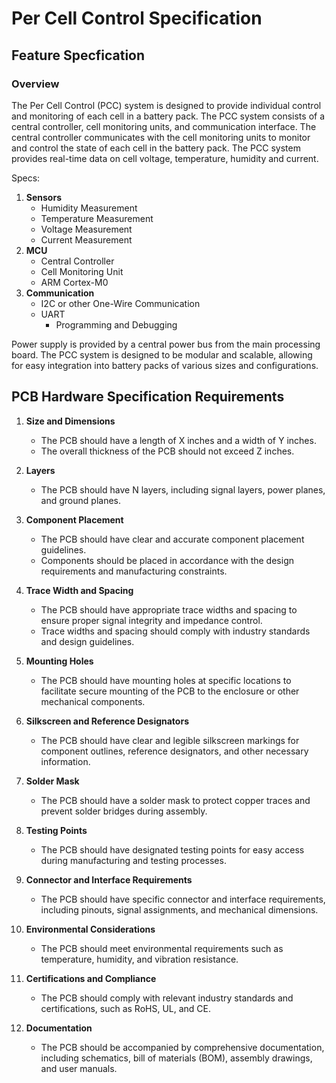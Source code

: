 # Per Cell Control Specification

## Feature Specfication

### Overview

The Per Cell Control (PCC) system is designed to provide individual control and monitoring of each cell in a battery pack. The PCC system consists of a central controller, cell monitoring units, and communication interface. The central controller communicates with the cell monitoring units to monitor and control the state of each cell in the battery pack. The PCC system provides real-time data on cell voltage, temperature, humidity and current.

Specs:

1. **Sensors**
   - Humidity Measurement
   - Temperature Measurement
   - Voltage Measurement
   - Current Measurement
2. **MCU**
   - Central Controller
   - Cell Monitoring Unit
   - ARM Cortex-M0
3. **Communication**
    - I2C or other One-Wire Communication
    - UART
      - Programming and Debugging

Power supply is provided by a central power bus from the main processing board. The PCC system is designed to be modular and scalable, allowing for easy integration into battery packs of various sizes and configurations.

## PCB Hardware Specification Requirements

1. **Size and Dimensions**
    - The PCB should have a length of X inches and a width of Y inches.
    - The overall thickness of the PCB should not exceed Z inches.

2. **Layers**
    - The PCB should have N layers, including signal layers, power planes, and ground planes.

3. **Component Placement**
    - The PCB should have clear and accurate component placement guidelines.
    - Components should be placed in accordance with the design requirements and manufacturing constraints.

4. **Trace Width and Spacing**
    - The PCB should have appropriate trace widths and spacing to ensure proper signal integrity and impedance control.
    - Trace widths and spacing should comply with industry standards and design guidelines.

5. **Mounting Holes**
    - The PCB should have mounting holes at specific locations to facilitate secure mounting of the PCB to the enclosure or other mechanical components.

6. **Silkscreen and Reference Designators**
    - The PCB should have clear and legible silkscreen markings for component outlines, reference designators, and other necessary information.

7. **Solder Mask**
    - The PCB should have a solder mask to protect copper traces and prevent solder bridges during assembly.

8. **Testing Points**
    - The PCB should have designated testing points for easy access during manufacturing and testing processes.

9. **Connector and Interface Requirements**
    - The PCB should have specific connector and interface requirements, including pinouts, signal assignments, and mechanical dimensions.

10. **Environmental Considerations**
     - The PCB should meet environmental requirements such as temperature, humidity, and vibration resistance.

11. **Certifications and Compliance**
     - The PCB should comply with relevant industry standards and certifications, such as RoHS, UL, and CE.

12. **Documentation**
     - The PCB should be accompanied by comprehensive documentation, including schematics, bill of materials (BOM), assembly drawings, and user manuals.
